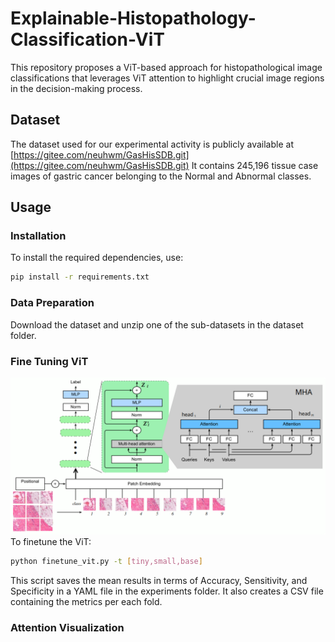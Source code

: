 # Explainable-Histopathology-Classification-ViT
This repository proposes a ViT-based approach for histopathological image classifications that leverages ViT attention to highlight crucial image regions in the decision-making process. 

## Dataset
The dataset used for our experimental activity is publicly available at [https://gitee.com/neuhwm/GasHisSDB.git](https://gitee.com/neuhwm/GasHisSDB.git)
It contains 245,196 tissue case images of gastric cancer belonging to the Normal and Abnormal classes.


## Usage

### Installation

To install the required dependencies, use:

```bash
pip install -r requirements.txt
```

### Data Preparation
Download the dataset and unzip one of the sub-datasets in the dataset folder. 

### Fine Tuning ViT
![vit](images/vit.png)
To finetune the ViT: 

```bash
python finetune_vit.py -t [tiny,small,base]
```
This script saves the mean results in terms of Accuracy, Sensitivity, and Specificity in a YAML file in the experiments folder.  It also creates a CSV file containing the metrics per each fold. 

### Attention Visualization



